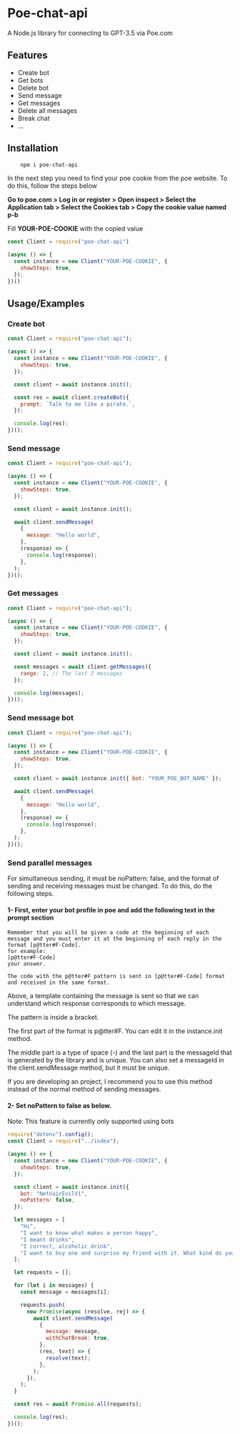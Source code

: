 
# Poe-chat-api

A Node.js library for connecting to GPT-3.5 via Poe.com


## Features

- Create bot
- Get bots
- Delete bot
- Send message
- Get messages
- Delete all messages
- Break chat
- ...


## Installation

```bash
    npm i poe-chat-api
```

In the next step you need to find your poe cookie from the poe website. To do this, follow the steps below

**Go to poe.com > Log in or register > Open inspect > Select the Application tab > Select the Cookies tab > Copy the cookie value named p-b**

Fill **YOUR-POE-COOKIE** with the copied value

```javascript
const Client = require("poe-chat-api")

(async () => {
  const instance = new Client("YOUR-POE-COOKIE", {
    showSteps: true,
  });
})()

```


## Usage/Examples

### Create bot
```javascript
const Client = require("poe-chat-api");

(async () => {
  const instance = new Client("YOUR-POE-COOKIE", {
    showSteps: true,
  });

  const client = await instance.init();

  const res = await client.createBot({
    prompt: `Talk to me like a pirate.`,
  });

  console.log(res);
})();

```

### Send message
```javascript
const Client = require("poe-chat-api");

(async () => {
  const instance = new Client("YOUR-POE-COOKIE", {
    showSteps: true,
  });

  const client = await instance.init();

  await client.sendMessage(
    {
      message: "Hello world",
    },
    (response) => {
      console.log(response);
    },
  );
})();

```


### Get messages
```javascript
const Client = require("poe-chat-api");

(async () => {
  const instance = new Client("YOUR-POE-COOKIE", {
    showSteps: true,
  });

  const client = await instance.init();

  const messages = await client.getMessages({
    range: 2, // The last 2 messages
  });

  console.log(messages);
})();

```

### Send message bot
```javascript
const Client = require("poe-chat-api");

(async () => {
  const instance = new Client("YOUR-POE-COOKIE", {
    showSteps: true,
  });

  const client = await instance.init({ bot: "YOUR_POE_BOT_NAME" });

  await client.sendMessage(
    {
      message: "Hello world",
    },
    (response) => {
      console.log(response);
    },
  );
})();

```

### Send parallel messages

For simultaneous sending, it must be noPattern: false, and the format of sending and receiving messages must be changed. To do this, do the following steps.

#### 1- First, enter your bot profile in poe and add the following text in the prompt section

```
Remember that you will be given a code at the beginning of each message and you must enter it at the beginning of each reply in the format [p@tter#F-Code].
for example:
[p@tter#F-Code]
your answer.

The code with the p@tter#F pattern is sent in [p@tter#F-Code] format and received in the same format.
```

Above, a template containing the message is sent so that we can understand which response corresponds to which message.

The pattern is inside a bracket.

The first part of the format is p@tter#F. You can edit it in the instance.init method.

The middle part is a type of space (-) and the last part is the messageId that is generated by the library and is unique. You can also set a messageId in the client.sendMessage method, but it must be unique.

If you are developing an project, I recommend you to use this method instead of the normal method of sending messages.

#### 2- Set noPattern to false as below.

Note: This feature is currently only supported using bots

```javascript
require("dotenv").config();
const Client = require("../index");

(async () => {
  const instance = new Client("YOUR-POE-COOKIE", {
    showSteps: true,
  });

  const client = await instance.init({
    bot: "NetnairEvilV1",
    noPattern: false,
  });

  let messages = [
    "Hi",
    "I want to know what makes a person happy",
    "I meant drinks",
    "I correct, alcoholic drink",
    "I want to buy one and surprise my friend with it. What kind do you suggest?",
  ];

  let requests = [];

  for (let i in messages) {
    const message = messages[i];

    requests.push(
      new Promise(async (resolve, rej) => {
        await client.sendMessage(
          {
            message: message,
            withChatBreak: true,
          },
          (res, text) => {
            resolve(text);
          },
        );
      }),
    );
  }

  const res = await Promise.all(requests);

  console.log(res);
})();

```

